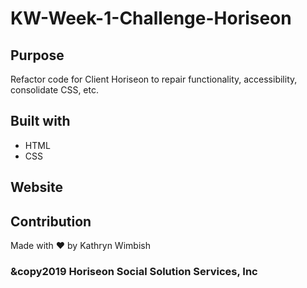 # KW-Week-1-Challenge-Horiseon

## Purpose
Refactor code for Client Horiseon to repair functionality, accessibility, consolidate CSS, etc.

## Built with
* HTML
* CSS

## Website


## Contribution
Made with ❤️ by Kathryn Wimbish

### &copy2019 Horiseon Social Solution Services, Inc
